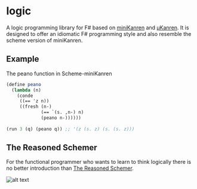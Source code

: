 # logic
A logic programming library for F# based on [miniKanren] and [μKanren]. It is designed to offer an idiomatic F# programming style and also resemble the scheme version of miniKanren.

## Example
The peano function in Scheme-miniKanren
``` scheme
(define peano
  (lambda (n)
    (conde
     ((== 'z n))
     ((fresh (n-)
             (== `(s. ,n-) n)
             (peano n-))))))
             
(run 3 (q) (peano q)) ;; '(z (s. z) (s. (s. z)))
```

## The Reasoned Schemer
For the functional programmer who wants to learn to think logically there is no better introduction than [The Reasoned Schemer].

![alt text](http://mitpress.mit.edu/sites/default/files/imagecache/booklist_node/9780262562140.jpg "The Book")


[miniKanren]: http://minikanren.org/
[μKanren]: http://webyrd.net/scheme-2013/papers/HemannMuKanren2013.pdf
[The Reasoned Schemer]: http://mitpress.mit.edu/books/reasoned-schemer

